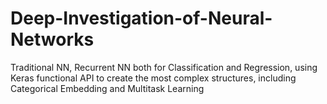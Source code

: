 # Deep-Investigation-of-Neural-Networks
Traditional NN, Recurrent NN both for Classification and Regression, using Keras functional API to create the most complex structures, including Categorical Embedding and Multitask Learning
